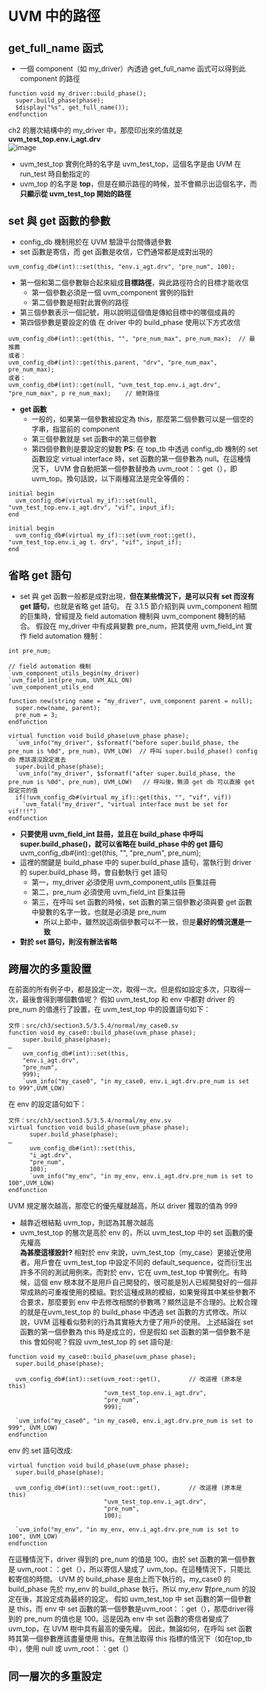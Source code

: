 # UVM 中的路徑
## get_full_name 函式
* 一個 component（如 my_driver）內透過 get_full_name 函式可以得到此 component 的路徑
```
function void my_driver::build_phase();
  super.build_phase(phase);
  $display("%s", get_full_name());
endfunction
```
ch2 的層次結構中的 my_driver 中，那麼印出來的值就是 **uvm_test_top.env.i_agt.drv**  
![image](https://github.com/user-attachments/assets/a8020746-ef76-41de-b702-40e1ac0e4aa4)
* uvm_test_top 實例化時的名字是 uvm_test_top，這個名字是由 UVM 在 run_test 時自動指定的
* uvm_top 的名字是 __top__，但是在顯示路徑的時候，並不會顯示出這個名字，而**只顯示從 uvm_test_top 開始的路徑**
## set 與 get 函數的參數
* config_db 機制用於在 UVM 驗證平台間傳遞參數
* set 函數是寄信，而 get 函數是收信，它們通常都是成對出現的
```
uvm_config_db#(int)::set(this, "env.i_agt.drv", "pre_num", 100);
```
* 第一個和第二個參數聯合起來組成**目標路徑**，與此路徑符合的目標才能收信
  * 第一個參數必須是一個 uvm_component 實例的指針
  * 第二個參數是相對此實例的路徑
* 第三個參數表示一個記號，用以說明這個值是傳給目標中的哪個成員的
* 第四個參數是要設定的值
在 driver 中的 build_phase 使用以下方式收信
```
uvm_config_db#(int)::get(this, "", "pre_num_max", pre_num_max);  // 最推薦
或者：
uvm_config_db#(int)::get(this.parent, "drv", "pre_num_max", pre_num_max);
或者：
uvm_config_db#(int)::get(null, "uvm_test_top.env.i_agt.drv", "pre_num_max", p re_num_max);    // 絕對路徑
```
* **get 函數**
  * 一般的，如果第一個參數被設定為 this，那麼第二個參數可以是一個空的字串，指當前的 component
  * 第三個參數就是 set 函數中的第三個參數
  * 第四個參數則是要設定的變數
**PS**: 在 top_tb 中透過 config_db 機制的 set 函數設定 virtual interface 時，set 函數的第一個參數為 null。在這種情況下，
UVM 會自動把第一個參數替換為 uvm_root：：get（），即 uvm_top。換句話說，以下兩種寫法是完全等價的：
```
initial begin
  uvm_config_db#(virtual my_if)::set(null, "uvm_test_top.env.i_agt.drv", "vif", input_if);
end

initial begin
  uvm_config_db#(virtual my_if)::set(uvm_root::get(), "uvm_test_top.env.i_ag t. drv", "vif", input_if);
end
```
## 省略 get 語句
* set 與 get 函數一般都是成對出現，**但在某些情況下，是可以只有 set 而沒有 get 語句**，也就是省略 get 語句。
在 3.1.5 節介紹到與 uvm_component 相關的巨集時，曾經提及 field automation 機制與 uvm_component 機制的結合。
假設在 my_driver 中有成員變數 pre_num，把其使用 uvm_field_int 實作 field automation 機制：
```
int pre_num;

// field automation 機制
`uvm_component_utils_begin(my_driver)
`uvm_field_int(pre_num, UVM_ALL_ON)
`uvm_component_utils_end

function new(string name = "my_driver", uvm_component parent = null);
  super.new(name, parent);
  pre_num = 3;
endfunction

virtual function void build_phase(uvm_phase phase);
  `uvm_info("my_driver", $sformatf("before super.build_phase, the pre_num is %0d", pre_num), UVM_LOW)  // 呼叫 super.build_phase() config db 應該還沒設定進去
  super.build_phase(phase);
  `uvm_info("my_driver", $sformatf("after super.build_phase, the pre_num is %0d", pre_num), UVM_LOW)   // 呼叫後，無須 get db 可以直接 get 設定完的值
  if(!uvm_config_db#(virtual my_if)::get(this, "", "vif", vif))
    `uvm_fatal("my_driver", "virtual interface must be set for vif!!!")
endfunction
```
* **只要使用 uvm_field_int 註冊，並且在 build_phase 中呼叫 super.build_phase()，就可以省略在 build_phase 中的 get 語句**
  uvm_config_db#(int)::get(this, "", "pre_num", pre_num);
* 這裡的關鍵是 build_phase 中的 super.build_phase 語句，當執行到 driver 的 super.build_phase 時，會自動執行 get 語句
  * 第一，my_driver 必須使用 uvm_component_utils 巨集註冊
  * 第二，pre_num 必須使用 uvm_field_int 巨集註冊
  * 第三，在呼叫 set 函數的時候，set 函數的第三個參數必須與要 get 函數中變數的名字一致，也就是必須是 pre_num
    * 所以上節中，雖然說這兩個參數可以不一致，但是**最好的情況還是一致**
* **對於 set 語句，則沒有辦法省略**
## 跨層次的多重設置
在前面的所有例子中，都是設定一次，取得一次。但是假如設定多次，只取得一次，最後會得到哪個數值呢？
假如 uvm_test_top 和 env 中都對 driver 的 pre_num 的值進行了設置，在 uvm_test_top 中的設置語句如下：
```
文件：src/ch3/section3.5/3.5.4/normal/my_case0.sv
function void my_case0::build_phase(uvm_phase phase);
    super.build_phase(phase);
…
    uvm_config_db#(int)::set(this,
    "env.i_agt.drv",
    "pre_num",
    999);
    `uvm_info("my_case0", "in my_case0, env.i_agt.drv.pre_num is set to 999",UVM_LOW)
```
在 env 的設定語句如下：
```
文件：src/ch3/section3.5/3.5.4/normal/my_env.sv
virtual function void build_phase(uvm_phase phase);
      super.build_phase(phase);
…
      uvm_config_db#(int)::set(this,
      "i_agt.drv",
      "pre_num",
      100);
      `uvm_info("my_env", "in my_env, env.i_agt.drv.pre_num is set to 100",UVM_LOW)
endfunction
```
UVM 規定層次越高，那麼它的優先權就越高，所以 driver 獲取的值為 999
* 越靠近根結點 uvm_top，則認為其層次越高
* uvm_test_top 的層次是高於 env 的，所以 uvm_test_top 中的 set 函數的優先權高  
**為甚麼這樣設計?**
相對於 env 來說，uvm_test_top（my_case）更接近使用者。用戶會在 uvm_test_top 中設定不同的 default_sequence，從而衍生出許多不同的測試用例來。而對於 env，它在 uvm_test_top 中實例化。有時候，這個 env 根本就不是用戶自己開發的，很可能是別人已經開發好的一個非常成熟的可重複使用的模組。對於這種成熟的模組，如果覺得其中某些參數不合要求，那麼要到 env 中去修改相關的參數嗎？顯然這是不合理的。比較合理的就是在uvm_test_top 的 build_phase 中透過 set 函數的方式修改。所以說，UVM 這種看似勢利的行為其實極大方便了用戶的使用。
上述結論在 set 函數的第一個參數為 this 時是成立的，但是假如 set 函數的第一個參數不是 this 會如何呢？假設 uvm_test_top 的 set 語句是:
```
function void my_case0::build_phase(uvm_phase phase);
  super.build_phase(phase);

  uvm_config_db#(int)::set(uvm_root::get(),        // 改這裡 (原本是 this)
                           "uvm_test_top.env.i_agt.drv",
                           "pre_num",
                           999);

  `uvm_info("my_case0", "in my_case0, env.i_agt.drv.pre_num is set to 999", UVM_LOW)
endfunction
```
env 的 set 語句改成:
```
virtual function void build_phase(uvm_phase phase);
  super.build_phase(phase);

  uvm_config_db#(int)::set(uvm_root::get(),        // 改這裡 (原本是 this)
                           "uvm_test_top.env.i_agt.drv",
                           "pre_num",
                           100);

  `uvm_info("my_env", "in my_env, env.i_agt.drv.pre_num is set to 100", UVM_LOW)
endfunction
```
在這種情況下，driver 得到的 pre_num 的值是 100。由於 set 函數的第一個參數是 uvm_root：：get（），所以寄信人變成了 uvm_top。在這種情況下，只能比較寄信的時間。 UVM 的 build_phase 是由上而下執行的，my_case0 的 build_phase 先於 my_env 的 build_phase 執行。所以 my_env 對pre_num 的設定在後，其設定成為最終的設定。
假如 uvm_test_top 中 set 函數的第一個參數是 this，而 env 中 set 函數的第一個參數是uvm_root：：get（），那麼driver得到的 pre_num 的值也是 100。這是因為 env 中 set 函數的寄信者變成了 uvm_top，在 UVM 樹中具有最高的優先權。
因此，無論如何，在呼叫 set 函數時其第一個參數應該盡量使用 this。在無法取得 this 指標的情況下（如在top_tb中），使用 null 或 uvm_root：：get（）
## 同一層次的多重設定
